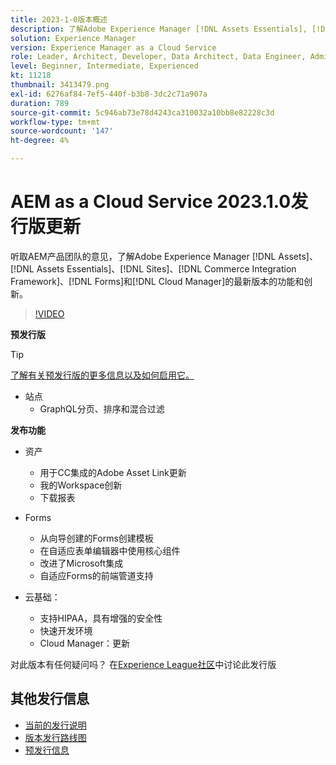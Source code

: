 ```yaml
---
title: 2023-1-0版本概述
description: 了解Adobe Experience Manager [!DNL Assets Essentials], [!DNL Sites], [!DNL Screens], [!DNL Forms] 和 [!DNL Cloud Foundation]的2023-1-0发行版的最新功能和创新
solution: Experience Manager
version: Experience Manager as a Cloud Service
role: Leader, Architect, Developer, Data Architect, Data Engineer, Admin, User
level: Beginner, Intermediate, Experienced
kt: 11218
thumbnail: 3413479.png
exl-id: 6276af84-7ef5-440f-b3b8-3dc2c71a907a
duration: 789
source-git-commit: 5c946ab73e78d4243ca310032a10bb8e82228c3d
workflow-type: tm+mt
source-wordcount: '147'
ht-degree: 4%

---
```


# AEM as a Cloud Service 2023.1.0发行版更新

听取AEM产品团队的意见，了解Adobe Experience Manager [!DNL Assets]、[!DNL Assets Essentials]、[!DNL Sites]、[!DNL Commerce Integration Framework]、[!DNL Forms]和[!DNL Cloud Manager]的最新版本的功能和创新。

>[!VIDEO](https://video.tv.adobe.com/v/3413479/?quality=12&learn=on)

**预发行版**

>[!TIP]
>
>[了解有关预发行版的更多信息以及如何启用它。](https://experienceleague.adobe.com/docs/experience-manager-cloud-service/content/release-notes/prerelease.html?lang=zh-Hans)

* 站点
   * GraphQL分页、排序和混合过滤

**发布功能**

* 资产
   * 用于CC集成的Adobe Asset Link更新
   * 我的Workspace创新
   * 下载报表

* Forms
   * 从向导创建的Forms创建模板
   * 在自适应表单编辑器中使用核心组件
   * 改进了Microsoft集成
   * 自适应Forms的前端管道支持

* 云基础：
   * 支持HIPAA，具有增强的安全性
   * 快速开发环境
   * Cloud Manager：更新

对此版本有任何疑问吗？  在[Experience League社区](https://adobe.ly/3RPNYZF)中讨论此发行版

## 其他发行信息

* [当前的发行说明](https://experienceleague.adobe.com/docs/experience-manager-cloud-service/content/release-notes/home.html?lang=zh-Hans)
* [版本发行路线图](https://experienceleague.adobe.com/docs/experience-manager-release-information/aem-release-updates/update-releases-roadmap.html?lang=zh-Hans)
* [预发行信息](https://experienceleague.adobe.com/docs/experience-manager-cloud-service/content/release-notes/prerelease.html?lang=zh-Hans)
